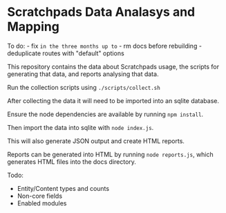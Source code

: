 # Scratchpads Data Analasys and Mapping

To do:
	-	fix `in the three months up to`
	- rm docs before rebuilding
	- deduplicate routes with "default" options

This repository contains the data about Scratchpads usage, the scripts for generating that data, and reports analysing that data.

Run the collection scripts using `./scripts/collect.sh`

After collecting the data it will need to be imported into an sqlite database.

Ensure the node dependencies are available by running `npm install`.

Then import the data into sqlite with `node index.js`.

This will also generate JSON output and create HTML reports.

Reports can be generated into HTML by running `node reports.js`, which generates HTML files into the docs directory.

Todo:
 - Entity/Content types and counts
 - Non-core fields
 - Enabled modules
